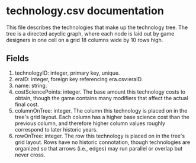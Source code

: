 # technology.csv documentation

This file describes the technologies that make up the technology tree. The tree is a directed acyclic graph, where each node is laid out by game designers in one cell on a grid 18 columns wide by 10 rows high.

## Fields
1. technologyID: integer, primary key, unique.
1. eraID: integer, foreign key referencing era.csv:eraID.
1. name: string.
1. costSciencePoints: integer. The base amount this technology costs to obtain, though the game contains many modifiers that affect the actual final cost.
1. columnOnTree: integer. The column this technology is placed on in the tree's grid layout. Each column has a higher base science cost than the previous column, and therefore higher column values roughly correspond to later historic years. 
1. rowOnTree: integer. The row this technology is placed on in the tree's grid layout. Rows have no historic connotation, though technologies are organized so that arrows (i.e., edges) may run parallel or overlap but never cross.
